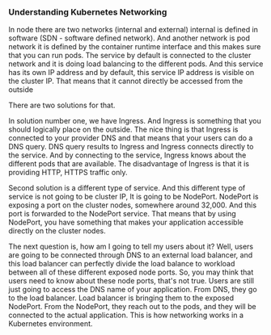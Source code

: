 ### Understanding Kubernetes Networking

In node there are two networks (internal and external)
internal is defined in software (SDN - software defined network).
And another network is pod network it is defined by the container runtime interface and this makes sure that you can run pods.
The service by default is connected to the cluster network and it is doing load balancing to the different pods. And this service has its own IP address and by default, this service IP address is visible on the cluster IP.
That means that it cannot directly be accessed from the outside

There are two solutions for that.

 In solution number one, we have Ingress. And Ingress is something that you should logically place on the outside. The nice thing is that Ingress is connected to your provider DNS and that means that your users can do a DNS query. DNS query results to Ingress and Ingress connects directly to the service. And by connecting to the service, Ingress knows about the different pods that are available. The disadvantage of Ingress is that it is providing HTTP, HTTPS traffic only. 
 
 Second solution is a different type of service. And this different type of service is not going to be cluster IP, It is going to be NodePort. NodePort is exposing a port on the cluster nodes, somewhere around 32,000. And this port is forwarded to the NodePort service. That means that by using NodePort, you have something that makes your application accessible directly on the cluster nodes. 
 
 The next question is, how am I going to tell my users about it? Well, users are going to be connected through DNS to an external load balancer, and this load balancer can perfectly divide the load balance to workload between all of these different exposed node ports. So, you may think that users need to know about these node ports, that's not true. Users are still just going to access the DNS name of your application. From DNS, they go to the load balancer. Load balancer is bringing them to the exposed NodePort. From the NodePort, they reach out to the pods, and they will be connected to the actual application. This is how networking works in a Kubernetes environment.
